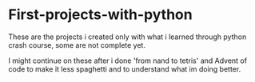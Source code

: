 # First-projects-with-python
These are the projects i created only with what i learned through python crash course, some are not complete yet.

I might continue on these after i done 'from nand to tetris' and Advent of code to make it less spaghetti and to understand what im doing better.
